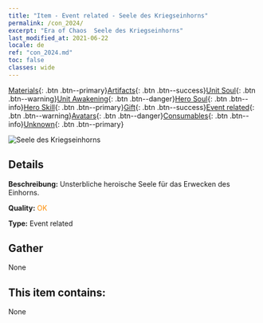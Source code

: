 ```yaml
---
title: "Item - Event related - Seele des Kriegseinhorns"
permalink: /con_2024/
excerpt: "Era of Chaos  Seele des Kriegseinhorns"
last_modified_at: 2021-06-22
locale: de
ref: "con_2024.md"
toc: false
classes: wide
---
```

 [Materials](/ItemsDE/){: .btn .btn--primary}[Artifacts](/ItemsDE/Artifacts/){: .btn .btn--success}[Unit Soul](/ItemsDE/UnitSoul/){: .btn .btn--warning}[Unit Awakening](/ItemsDE/UnitAwakening/){: .btn .btn--danger}[Hero Soul](/ItemsDE/HeroSoul/){: .btn .btn--info}[Hero Skill](/ItemsDE/HeroSkill/){: .btn .btn--primary}[Gift](/ItemsDE/Gift/){: .btn .btn--success}[Event related](/ItemsDE/Events/){: .btn .btn--warning}[Avatars](/ItemsDE/Avatars/){: .btn .btn--danger}[Consumables](/ItemsDE/Consumables/){: .btn .btn--info}[Unknown](/ItemsDE/Unknown/){: .btn .btn--primary}

 ![Seele des Kriegseinhorns](/images/t/juexing_206.png)

## Details
 **Beschreibung:** Unsterbliche heroische Seele für das Erwecken des Einhorns.

 **Quality:** <span style="color: #FF8C00">OK</span>

 **Type:** Event related

## Gather

  None

## This item contains:

  None

